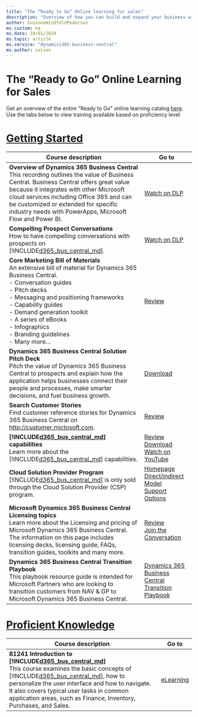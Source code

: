 ```yaml
---
title: "The “Ready to Go” Online learning for sales"
description: "Overview of how you can build and expand your business with Dynamics 365 Business Central"
author: SusanneWindfeldPedersen
ms.custom: na
ms.date: 10/01/2019
ms.topic: article
ms.service: "dynamics365-business-central"
ms.author: solsen
---
```


# The “Ready to Go” Online Learning for Sales
Get an overview of the entire "Ready to Go" online learning catalog [here](readiness-learning-catalog.md). Use the tabs below to view training available based on proficiency level.

# [**Getting Started**](#tab/gettingstarted)
<!-- ## Getting started -->

|Course description|Go to|
|----|-----|
|**Overview of Dynamics 365 Business Central**<br>This recording outlines the value of Business Central. Business Central offers great value because it integrates with other Microsoft cloud services including Office 365 and can be customized or extended for specific industry needs with PowerApps, Microsoft Flow and Power BI.|[Watch on DLP](https://mbspartner.microsoft.com/D365/Videos/101760)|
|**Compelling Prospect Conversations**<br>How to have compelling conversations with prospects on [!INCLUDE[d365_bus_central_md](../includes/d365_bus_central_md.md)].|[Watch on DLP](https://mbspartner.microsoft.com/D365/Videos/101761)|
|**Core Marketing Bill of Materials**<br>An extensive bill of material for Dynamics 365 Business Central.<br>- Conversation guides<br>- Pitch decks<br>- Messaging and positioning frameworks<br>- Capability guides<br>- Demand generation toolkit<br>- A series of eBooks<br>- Infographics<br>- Branding guidelines<br>- Many more…|[Review](https://mbs.microsoft.com/partnersource/northamerica/sales-marketing/product-strategy-direction/CoreMarketingBOM)|
|**Dynamics 365 Business Central Solution Pitch Deck**<br>Pitch the value of Dynamics 365 Business Central to prospects and explain how the application helps businesses connect their people and processes, make smarter decisions, and fuel business growth.|[Download](https://mbs.microsoft.com/Files/partner/365/Training/MSD365_Business%20Central_PitchDeck.pptx)|
|**Search Customer Stories**<br>Find customer reference stories for Dynamics 365 Business Central on http://customer.mictosoft.com.|[Review](https://customers.microsoft.com/search?sq=%22Dynamics%20365%20Business%20Central%20%22&ff=&p=0&so=story_publish_date%20desc)|
|**[!INCLUDE[d365_bus_central_md](../includes/d365_bus_central_md.md)] capabilities**<br>Learn more about the [!INCLUDE[d365_bus_central_md](../includes/d365_bus_central_md.md)] capabilities.|[Review](https://dynamics.microsoft.com/business-central/capabilities/)<br>[Download](https://mbs.microsoft.com/Files/partner/365/Training/MSD365_BusinessCentral_CapabilitiesDownload.pdf)<br>[Watch on YouTube](https://www.youtube.com/playlist?list=PLcakwueIHoT-wVFPKUtmxlqcG1kJ0oqq4)|
|**Cloud Solution Provider Program**<br>[!INCLUDE[d365_bus_central_md](../includes/d365_bus_central_md.md)] is only sold through the Cloud Solution Provider (CSP) program.|[Homepage](https://partner.microsoft.com/cloud-solution-provider)<br>[Direct/indirect Model](https://docs.microsoft.com/partner-center/csp-overview)<br>[Support Options](https://partner.microsoft.com/support/partnersupport)|
|**Microsoft Dynamics 365 Business Central Licensing topics**<br>Learn more about the Licensing and pricing of Microsoft Dynamics 365 Business Central.  The information on this page includes licensing decks, licensing guide, FAQs, transition guides, toolkits and many more.|[Review](https://mbs.microsoft.com/partnersource/northamerica/pricing-ordering/licensing-policies/Dyn365BusinessCentralPricingLicensing)<br>[Join the Conversation](https://www.yammer.com/cloudpartnercommunity/)|
|**Dynamics 365 Business Central Transition Playbook**<br>This playbook resource guide is intended for Microsoft Partners who are looking to transition customers from NAV & GP to Microsoft Dynamics 365 Business Central. |[Dynamics 365 Business Central Transition Playbook](readiness-transition-business-central.md)|

# [**Proficient Knowledge**](#tab/proficientknowledge)

|Course description|Go to|
|----|-----|
|**81241 Introduction to [!INCLUDE[d365_bus_central_md](../includes/d365_bus_central_md.md)]**<br>This course examines the basic concepts of [!INCLUDE[d365_bus_central_md](../includes/d365_bus_central_md.md)], how to personalize the user interface and how to navigate. It also covers typical user tasks in common application areas, such as Finance, Inventory, Purchases, and Sales.|[eLearning](https://mbspartner.microsoft.com/D365/CourseOverview/1706)|


